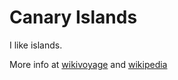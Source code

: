 # Canary Islands

I like islands.

More info at [wikivoyage](https://en.wikivoyage.org/wiki/Canary_Islands) and [wikipedia](https://en.wikipedia.org/wiki/Canary_islands)
